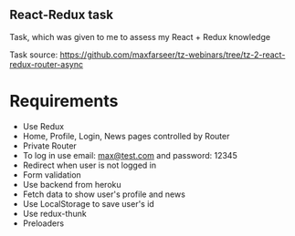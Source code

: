## React-Redux task

Task, which was given to me to assess my React + Redux knowledge

Task source: https://github.com/maxfarseer/tz-webinars/tree/tz-2-react-redux-router-async

# Requirements

 - Use Redux
 - Home, Profile, Login, News pages controlled by Router
 - Private Router
 - To log in use email: max@test.com and password: 12345
 - Redirect when user is not logged in
 - Form validation
 - Use backend from heroku 
 - Fetch data to show user's profile and news
 - Use LocalStorage to save user's id
 - Use redux-thunk
 - Preloaders
 
